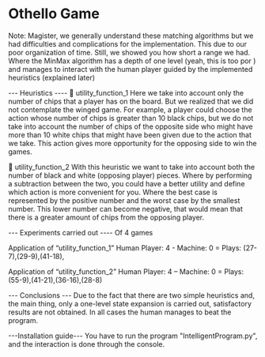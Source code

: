 # Othello Game
Note: Magister, we generally understand these matching algorithms but we had difficulties and complications for the implementation. This due to our poor organization of time.
Still, we showed you how short a range we had. Where the MinMax algorithm has a depth of one level (yeah, this is too por ) and manages to interact with the human player guided by the implemented heuristics (explained later)


--- Heuristics ----
 utility_function_1
Here we take into account only the number of chips that a player has on the board. But we realized that we did not contemplate the winged game. For example, a player could choose the action whose number of chips is greater than 10 black chips, but we do not take into account the number of chips of the opposite side who might have more than 10 white chips that might have been given due to the action that we take. This action gives more opportunity for the opposing side to win the games.

 utility_function_2
With this heuristic we want to take into account both the number of black and white (opposing player) pieces. Where by performing a subtraction between the two, you could have a better utility and define which action is more convenient for you. Where the best case is represented by the positive number and the worst case by the smallest number. This lower number can become negative, that would mean that there is a greater amount of chips from the opposing player.



--- Experiments carried out ----
Of 4 games

Application of “utility_function_1” Human Player: 4 - Machine: 0 = Plays: (27-7),(29-9),(41-18),

Application of “utility_function_2” Human Player: 4 – Machine: 0 = Plays: (55-9),(41-21),(36-16),(28-8)



--- Conclusions ---
Due to the fact that there are two simple heuristics and, the main thing, only a one-level state expansion is carried out, satisfactory results are not obtained. In all cases the human manages to beat the program.


---Installation guide---
You have to run the program "IntelligentProgram.py", and the interaction is done through the console.

